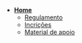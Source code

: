* [**Home**](README.md)
    - [Regulamento](/Regulamento.md)
    - [Incrições](/Inscricoes.md)
    - [Material de apoio](/Material-de-apoio.md)




